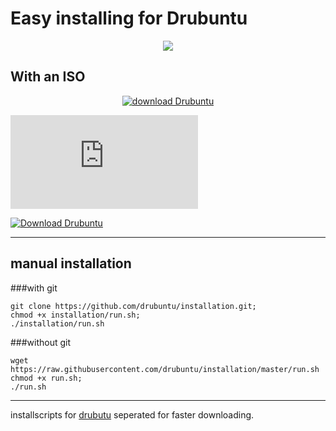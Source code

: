 # Easy installing for Drubuntu
<p align="center">
<img src="http://drubuntu.github.io/drubuntu/images/logo-text.png" />
</p>

## With an ISO
 
 <p align ="center">
 <a href="http://sourceforge.net/projects/drubuntu/files/latest/download"><img src="http://icons.iconarchive.com/icons/arrioch/senary-drive/512/Drive-Ubuntu-icon.png" alt="download Drubuntu" title="Download ISO" /></a>
</p>

[![Download Drubuntu](https://sourceforge.net/sflogo.php?type=13&group_id=1804527)](https://sourceforge.net/projects/drubuntu/files/latest/download)

[![Download Drubuntu](https://img.shields.io/sourceforge/dm/drubuntu.svg)](https://sourceforge.net/projects/drubuntu/files/latest/download) 
___

## manual installation

###with git
```Shell
git clone https://github.com/drubuntu/installation.git;
chmod +x installation/run.sh;
./installation/run.sh
```
###without git
```Shell
wget https://raw.githubusercontent.com/drubuntu/installation/master/run.sh
chmod +x run.sh;
./run.sh
```
---
installscripts for  [drubutu](https://github.com/drubuntu/drubuntu "Drubuntu") seperated for faster downloading.



